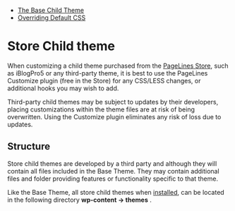<div class="row-fluid">
  <div class="span12">
    <ul class="pager">
      <li class="pull-left"><a href="http://docs.pagelines.com/customize/base-child-theme"><i class="icon-arrow-left"></i> The Base Child Theme</a></li>
        <li class="pull-right"><a href="http://docs.pagelines.com/customize/overriding-default-css">Overriding Default CSS <i class="icon-arrow-right"></i></a></li>
    </ul>
  </div>
</div>

# Store Child theme #

When customizing a child theme purchased from the [PageLines Store](/getting-started/pagelines-store), such as iBlogPro5 or any third-party theme, it is best to use the PageLines Customize plugin (free in the Store) for any CSS/LESS changes, or additional hooks you may wish to add.

Third-party child themes may be subject to updates by their developers, placing customizations within the theme files are at risk of being overwritten. Using the Customize plugin eliminates any risk of loss due to updates.

## Structure ##

Store child themes are developed by a third party and although they will contain all files included in the Base Theme. They may contain additional files and folder providing features or functionality specific to that theme.

Like the Base Theme, all store child themes when [installed](/configure/installing-store-products), can be located in the following directory **wp-content &rarr; themes** .



